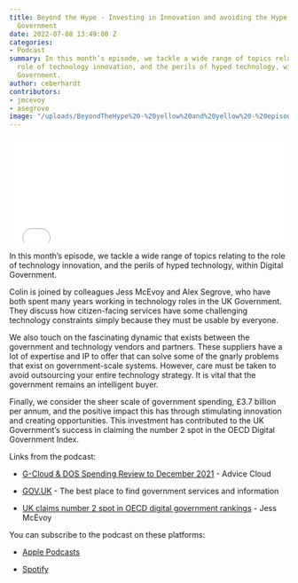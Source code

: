 ```yaml
---
title: Beyond the Hype - Investing in Innovation and avoiding the Hype in Digital
  Government
date: 2022-07-08 13:49:00 Z
categories:
- Podcast
summary: In this month’s episode, we tackle a wide range of topics relating to the
  role of technology innovation, and the perils of hyped technology, within Digital
  Government.
author: ceberhardt
contributors:
- jmcevoy
- asegrove
image: "/uploads/BeyondTheHype%20-%20yellow%20and%20yellow%20-%20episode%205%20-%20social.png"
---
```


<iframe title="Embed Player" src="//play.libsyn.com/embed/episode/id/23292824/height/192/theme/modern/size/large/thumbnail/yes/custom-color/ffffff/time-start/00:00:00/playlist-height/200/direction/backward" height="192" width="100%" scrolling="no" allowfullscreen="" webkitallowfullscreen="true" mozallowfullscreen="true" oallowfullscreen="true" msallowfullscreen="true" style="border: none;"></iframe>

In this month’s episode, we tackle a wide range of topics relating to the role of technology innovation, and the perils of hyped technology, within Digital Government.

Colin is joined by colleagues Jess McEvoy and Alex Segrove, who have both spent many years working in technology roles in the UK Government. They discuss how citizen-facing services have some challenging technology constraints simply because they must be usable by everyone.

We also touch on the fascinating dynamic that exists between the government and technology vendors and partners. These suppliers have a lot of expertise and IP to offer that can solve some of the gnarly problems that exist on government-scale systems. However, care must be taken to avoid outsourcing your entire technology strategy. It is vital that the government remains an intelligent buyer.

Finally, we consider the sheer scale of government spending, £3.7 billion per annum, and the positive impact this has through stimulating innovation and creating opportunities. This investment has contributed to the UK Government’s success in claiming the number 2 spot in the OECD Digital Government Index.

Links from the podcast:

* [G-Cloud & DOS Spending Review to December 2021](https://advice-cloud.co.uk/insights/g-cloud-dos-spending-review-dec2021/) - Advice Cloud

* [GOV.UK](https://www.gov.uk/) - The best place to find government services and information

* [UK claims number 2 spot in OECD digital government rankings](https://gds.blog.gov.uk/2020/10/16/uk-claims-number-2-spot-in-oecd-digital-government-rankings/) - Jess McEvoy

You can subscribe to the podcast on these platforms:

* [Apple Podcasts](https://podcasts.apple.com/dk/podcast/beyond-the-hype/id1612265563)

* [Spotify](https://open.spotify.com/show/2BlwBJ7JoxYpxU4GBmuR4x)